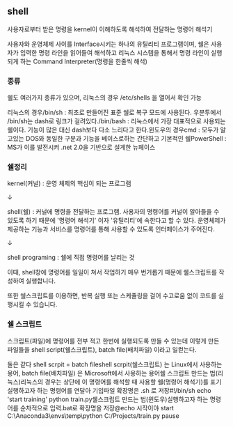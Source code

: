 ## shell

사용자로부터 받은 명령을 kernel이 이해하도록 해석하여 전달하는 명령어 해석기

사용자와 운영체제 사이를 Interface시키는 하나의 유틸리티 프로그램이며, 쉘은 사용자가 입력한 명령 라인을 읽어들여 해석하고 리눅스 시스템을 통해서 명령 라인이 실행되게 하는 Command Interpreter(명령을 한줄씩 해석)

### 종류

쉘도 여러가지 종류가 있으며, 리눅스의 경우 /etc/shells 을 열어서 확인 가능

리눅스의 경우/bin/sh : 최초로 만들어진 표준 쉘로 복구 모드에 사용된다. 우분투에서 /bin/sh는 dash로 링크가 걸려있다./bin/bash : 리눅스에서 가장 대표적으로 사용되는 쉘이다. 기능이 많은 대신 dash보다 다소 느리다고 한다.윈도우의 경우cmd : 모두가 알고있는 DOS와 동일한 구문과 기능을 베이스로하는 간단하고 기본적인 쉘PowerShell : MS가 이를 발전시켜 .net 2.0을 기반으로 설계한 뉴페이스 

### 쉘정리

kernel(커널) : 운영 체제의 핵심이 되는 프로그램

↓

shell(쉘) : 커널에 명령을 전달하는 프로그램.
사용자의 명령어를 커널이 알아들을 수 있도록 하기 때문에 '명령어 해석기' 이자 '유틸리티'에 속한다고 할 수 있다.
운영체제가 제공하는 기능과 서비스를 명령어를 통해 사용할 수 있도록 인터페이스가 주어진다.

↓

shell programing : 쉘에 직접 명령어를 날리는 것

이때, shell창에 명령어를 일일이 쳐서 작업하기 매우 번거롭기 때문에 쉘스크립트를 작성하여 실행합니다.

또한 쉘스크립트를 이용하면, 반복 실행 또는 스케쥴링을 걸어 수고로움 없이 코드를 실행시킬 수 있습니다.

### 쉘 스크립트

스크립트(파일)에 명령어를 전부 적고 한번에 실행되도록 만들 수 있는데 이렇게 만든 파일들을 shell script(쉘스크립트), batch file(배치파일) 이라고 일컫는다.

둘은 같다
shell scrpit = batch fileshell scrpit(쉘스크립트) 는 Linux에서 사용하는 용어,
batch file(배치파일) 은 Microsoft에서 사용하는 용어쉘 스크립트 만드는 법(리눅스)리눅스의 경우는 상단에 이 명령어를 해석할 때 사용할 쉘(명령어 해석기)를 표기실행하고자 하는 명령어를 연달아 기입파일 확장명은 .sh 로 저장#!/bin/sh echo 'start training' python train.py쉘스크립트 만드는 법(윈도우)실행하고자 하는 명령어를 순차적으로 입력.bat로 확장명을 저장@echo 시작이야 start C:\Anaconda3\envs\temp\python C:/Projects/train.py pause

